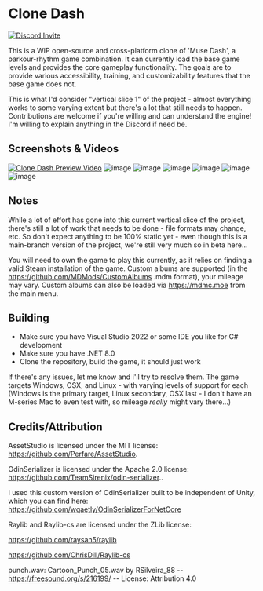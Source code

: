 # Clone Dash

[![Discord Invite](https://img.shields.io/discord/1332799392729665556?label=Discord&style=flat-square)](https://discord.gg/s98G9dKxHB)

This is a WIP open-source and cross-platform clone of 'Muse Dash', a parkour-rhythm game combination. It can currently load the base game levels and provides the core gameplay functionality. The goals are to provide various accessibility, training, and customizability features that the base game does not.

This is what I'd consider "vertical slice 1" of the project - almost everything works to some varying extent but there's a lot that still needs to happen. Contributions are welcome if you're willing and can understand the engine! I'm willing to explain anything in the Discord if need be.

## Screenshots & Videos

[![Clone Dash Preview Video](https://img.youtube.com/vi/3hFUoRz_uuk/0.jpg)](https://www.youtube.com/watch?v=3hFUoRz_uuk)
![image](https://github.com/user-attachments/assets/e87b782b-3a25-4000-acc4-b4b0f3a12877)
![image](https://github.com/user-attachments/assets/96cb2dd6-6d88-481c-8e37-2ed1fbb19d3c)
![image](https://github.com/user-attachments/assets/bd1d2f4a-c198-4ec5-92a9-33e5605e9103)
![image](https://github.com/user-attachments/assets/5ba660e7-eec5-4361-b367-4aa6471c0390)
![image](https://github.com/user-attachments/assets/992a5a89-3c25-4568-98ae-2fb4190e81ed)
![image](https://github.com/user-attachments/assets/55139795-eb76-4bed-9a28-984203332c55)


## Notes

While a lot of effort has gone into this current vertical slice of the project, there's still a lot of work that needs to be done - file formats may change, etc. So don't expect anything to be 100% static yet - even though this is a main-branch version of the project, we're still very much so in beta here...

You will need to own the game to play this currently, as it relies on finding a valid Steam installation of the game. Custom albums are supported (in the https://github.com/MDMods/CustomAlbums .mdm format), your mileage may vary. Custom albums can also be loaded via https://mdmc.moe from the main menu.

## Building
- Make sure you have Visual Studio 2022 or some IDE you like for C# development
- Make sure you have .NET 8.0
- Clone the repository, build the game, it should just work

If there's any issues, let me know and I'll try to resolve them. The game targets Windows, OSX, and Linux - with varying levels of support for each (Windows is the primary target, Linux secondary, OSX last - I don't have an M-series Mac to even test with, so mileage *really* might vary there...)

## Credits/Attribution

AssetStudio is licensed under the MIT license: https://github.com/Perfare/AssetStudio.

OdinSerializer is licensed under the Apache 2.0 license: https://github.com/TeamSirenix/odin-serializer..

I used this custom version of OdinSerializer built to be independent of Unity, which you can find here: https://github.com/wqaetly/OdinSerializerForNetCore

Raylib and Raylib-cs are licensed under the ZLib license: 

https://github.com/raysan5/raylib

https://github.com/ChrisDill/Raylib-cs

punch.wav: Cartoon_Punch_05.wav by RSilveira_88 -- https://freesound.org/s/216199/ -- License: Attribution 4.0
